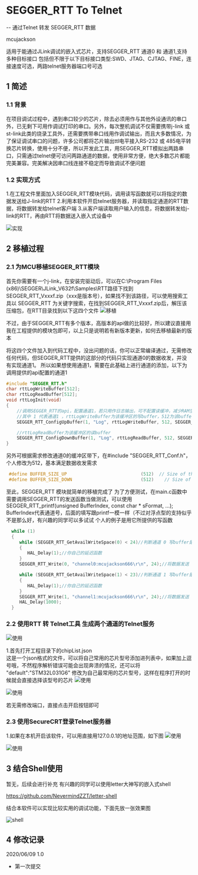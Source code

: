 # SEGGER_RTT To Telnet  

-- 通过Telnet 转发 SEGGER_RTT 数据

mcujackson

适用于能通过JLink调试的嵌入式芯片，支持SEGGER_RTT 通道0 和 通道1,支持多种目标接口
包括但不限于以下目标接口类型:SWD、JTAG、CJTAG、FINE，连接速度可选，两路telnet服务器端口号可选

## 1 简述

### 1.1 背景

在项目调试过程中，遇到串口较少的芯片，除去必须用作与其他外设通讯的串口外，已无剩下可用作调试打印的串口。另外，每次整机调试不仅需要携带j-link 或 st-link此类的烧录工具外，还需要携带串口线用作调试输出，而且大多数情况，为了保证调试串口的问题，许多公司都将芯片输出ttl电平接入RS-232 或 485电平转换芯片转换，使用十分不便，所以开发此工具，用SEGGER_RTT模拟出两路串口，只需通过telnet便可访问两路通道的数据，使用非常方便，绝大多数芯片都能完美兼容。完美解决因串口线连接不稳定而导致调试不便问题

### 1.2 实现方式

1.在工程文件里面加入SEGGER_RTT模块代码，调用读写函数就可以将指定的数据发送给J-link的RTT
2.利用本软件开启telnet服务器，并读取指定通道的RTT数据，将数据转发给telnet客户端
3.从客户端读取用户输入的信息，将数据转发给j-link的RTT，再由RTT将数据送入嵌入式设备中

![实现](doc/技术原理图.png)  

## 2 移植过程  

### 2.1 为MCU移植SEGGER_RTT模块  

首先你需要有一个j-link，在安装完驱动后，可以在C:\Program Files (x86)\SEGGER\JLink_V632f\Samples\RTT路径下找到
SEGGER_RTT_Vxxxf.zip（xxx是版本号），如果找不到该路径，可以使用搜索工具以 SEGGER_RTT 为关键字搜索，在找到SEGGER_RTT_Vxxxf.zip后，解压该压缩包，在RTT目录找到以下这四个文件
![移植](doc/RTT模块代码.png)  

不过，由于SEGGER_RTT有多个版本，高版本的api做的比较好，所以建议直接用我在工程提供的模块包即可，以上只是说明若有新版本更新，如何去移植最新的版本

将这四个文件加入到代码工程中，没出问题的话，你可以正常编译通过，无需修改任何代码，但SEGGER_RTT提供的这部分的代码只实现通道0的数据收发，并没有实现通道1。
所以如果想使用通道1，需要在此基础上进行通道的添加，以下为调用提供的api配置的通道1

```c
#include "SEGGER_RTT.h"
char rttLogWriteBuffer[512];
char rttLogReadBuffer[512];
void rttLogInit(void)
{
    //调用SEGGER_RTT的api，配置通道1，若只用作日志输出，可不配置读缓冲，减少RAM空间
    //其中 1 代表通道1 ，rttLogWriteBuffer为该缓冲区的写buffer，512为该buffer的大小,"Log"代表通道1的名字
    SEGGER_RTT_ConfigUpBuffer(1, "Log", rttLogWriteBuffer, 512, SEGGER_RTT_MODE_DEFAULT);//配置写缓冲

    //rttLogReadBuffer为该缓冲区的读buffer
    SEGGER_RTT_ConfigDownBuffer(1, "Log", rttLogReadBuffer, 512, SEGGER_RTT_MODE_DEFAULT);//配置读缓冲
}
```

另外可根据需求修改通道0的缓冲区带下，在#include "SEGGER_RTT_Conf.h"，个人修改为512，基本满足数据收发需求

```c
 #define BUFFER_SIZE_UP                            (512)  // Size of the buffer for terminal output of target, up to host (Default: 1k)
 #define BUFFER_SIZE_DOWN                          (512)    // Size of the buffer for terminal input to target from host (Usually keyboard input) (Default: 16)
 ```

至此，SEGGER_RTT 模块就简单的移植完成了
为了方便测试，在main.c函数中需要调用SEGGER_RTT的发送函数当做测试，可以使用  
SEGGER_RTT_printf(unsigned BufferIndex, const char * sFormat, ...);
BufferIndex代表通道号，后面的填写跟printf一模一样（不过对浮点型的支持似乎不是那么好，有兴趣的同学可以多试试
个人的例子是用它所提供的写函数

```c
  while (1)
  {
     while (SEGGER_RTT_GetAvailWriteSpace(0) < 24)//判断通道 0 写buffer是否有足够的空间写
     {
        HAL_Delay(1);//你自己的延迟函数
     }
     SEGGER_RTT_Write(0, "channel0:mcujackson666\r\n", 24);//将数据发送

     while (SEGGER_RTT_GetAvailWriteSpace(1) < 23)//判断通道 1 写buffer是否有足够的空间写
     {
        HAL_Delay(1);//你自己的延迟函数
     }
     SEGGER_RTT_Write(1, "channel1:mcujackson666\r\n", 24);//将数据发送
     HAL_Delay(1000);
  }
 ```  

### 2.2 使用RTT 转 Telnet工具 生成两个通道的Telnet服务  

![使用](doc/工具截图.png)
  
1.首先打开工程目录下的chipList.json  
这是一个json格式的文件，可以将自己常用的芯片型号添加进列表中，如果加上逗号哦，不然程序解析错误可能会出现奔溃的情况，还可以将  "default":"STM32L031G6"  修改为自己最常用的芯片型号，这样在程序打开的时候就会直接选择该型号的芯片
![使用](doc/json文件说明.png)

![使用](doc/芯片列表.png)


若无需修改端口，直接点击开启按钮即可

### 2.3 使用SecureCRT登录Telnet服务器  

1.如果在本机开启该软件，可以用直接用127.0.0.1的地址范围，如下图
![使用](doc/SecureCRT使用教程1.png)

![使用](doc/结果图.bmp)

## 3 结合Shell使用

暂无，后续会进行补充
有兴趣的同学可以使用letter大神写的嵌入式shell  

https://github.com/NevermindZZT/letter-shell  

结合本软件可以实现比较实用的调试功能，下面先放一张效果图  

![shell](doc/shell效果图.png)

## 4 修改记录

2020/06/09 1.0

- 第一次提交
